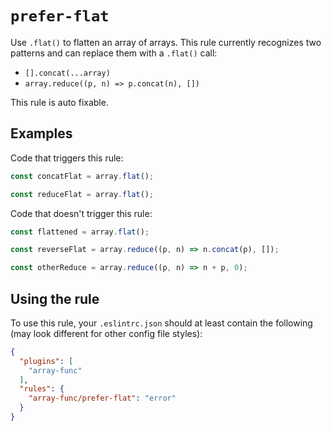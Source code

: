 # `prefer-flat`

Use `.flat()` to flatten an array of arrays. This rule currently recognizes two
patterns and can replace them with a `.flat()` call:

- `[].concat(...array)`
- `array.reduce((p, n) => p.concat(n), [])`

This rule is auto fixable.

## Examples

Code that triggers this rule:

```js
const concatFlat = array.flat();

const reduceFlat = array.flat();
```

Code that doesn't trigger this rule:

```js
const flattened = array.flat();

const reverseFlat = array.reduce((p, n) => n.concat(p), []);

const otherReduce = array.reduce((p, n) => n + p, 0);
```

## Using the rule

To use this rule, your `.eslintrc.json` should at least contain the following (may look different for other config file styles):

```json
{
  "plugins": [
    "array-func"
  ],
  "rules": {
    "array-func/prefer-flat": "error"
  }
}
```
